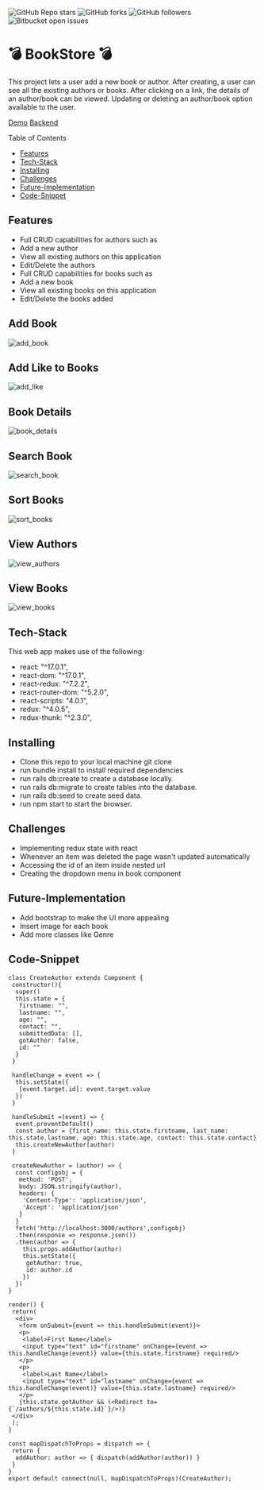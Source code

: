 ![GitHub Repo stars](https://img.shields.io/github/stars/nabilhayet/Restaurant) ![GitHub forks](https://img.shields.io/github/forks/nabilhayet/Restaurant) ![GitHub followers](https://img.shields.io/github/followers/nabilhayet) ![Bitbucket open issues](https://img.shields.io/bitbucket/issues/nabilhayet/Restaurant)                                          
                                        <h1>:bomb: BookStore :bomb: </h1>
                                                      
This project lets a user add a new book or author. After creating, a user can see all the existing authors or books. After clicking on a link, the details of an author/book can be viewed. Updating or deleting an author/book option available to the user.

<a href="https://www.youtube.com/watch?v=54azoDzOMTc&t=1s">Demo</a>
<a href="https://github.com/nabilhayet/bookstore-backend">Backend</a>

Table of Contents
- [Features](#features)
- [Tech-Stack](#tech-stack)
- [Installing](#installing)
- [Challenges](#challenges)
- [Future-Implementation](#future-implementation)
- [Code-Snippet](#code-snippet)
                               
## Features
<ul>
 <li>Full CRUD capabilities for authors such as</li>
 <li>Add a new author</li>
 <li>View all existing authors on this application</li>
 <li>Edit/Delete the authors</li>
 <li>Full CRUD capabilities for books such as</li>
 <li>Add a new book</li>
 <li>View all existing books on this application</li>
 <li>Edit/Delete the books added</li>
</ul>

## Add Book
![add_book](https://user-images.githubusercontent.com/33500404/109563397-b59f9f00-7aad-11eb-8f58-f4ced6935236.gif)

## Add Like to Books
![add_like](https://user-images.githubusercontent.com/33500404/109563422-bf290700-7aad-11eb-80a0-8ea67533311c.gif)

## Book Details
![book_details](https://user-images.githubusercontent.com/33500404/109563444-c7814200-7aad-11eb-860c-8fa1014a04a6.gif)

## Search Book
![search_book](https://user-images.githubusercontent.com/33500404/109563467-cf40e680-7aad-11eb-8556-2d7e84ef88ad.gif)

## Sort Books
![sort_books](https://user-images.githubusercontent.com/33500404/109563511-dec02f80-7aad-11eb-86e5-3f27fdc646b2.gif)

## View Authors
![view_authors](https://user-images.githubusercontent.com/33500404/109563556-ef70a580-7aad-11eb-882d-428043361340.gif)

## View Books 
![view_books](https://user-images.githubusercontent.com/33500404/109563586-f992a400-7aad-11eb-83fb-463fe7a46e02.gif)

## Tech-Stack
<p>This web app makes use of the following:</p>

* react: "^17.0.1",	
*	react-dom: "^17.0.1",
*	react-redux: "^7.2.2",
*	react-router-dom: "^5.2.0",
*	react-scripts: "4.0.1",
*	redux: "^4.0.5",
*	redux-thunk: "^2.3.0",


## Installing
<ul>
<li> Clone this repo to your local machine git clone <this-repo-url></li>
<li> run bundle install to install required dependencies</li>
<li> run rails db:create to create a database locally.</li>
<li> run rails db:migrate to create tables into the database.</li>
<li> run rails db:seed to create seed data.</li>
<li> run npm start to start the browser.</li>
</ul>
        
## Challenges
<ul>
<li> Implementing redux state with react</li>
<li> Whenever an item was deleted the page wasn't updated automatically</li>
<li> Accessing the id of an item inside nested url</li>
<li> Creating the dropdown menu in book component</li>
</ul>

## Future-Implementation
<ul>
<li> Add bootstrap to make the UI more appealing</li>
<li> Insert image for each book</li>
<li> Add more classes like Genre</li>
</ul> 

## Code-Snippet 

```
class CreateAuthor extends Component {
 constructor(){
  super()
  this.state = {
   firstname: "",
   lastname: "",
   age: "",
   contact: "",
   submittedData: [],
   gotAuthor: false,
   id: ""
  }
 }
 
 handleChange = event => {
  this.setState({
   [event.target.id]: event.target.value
  })
 }
 
 handleSubmit =(event) => {
  event.preventDefault()
  const author = {first_name: this.state.firstname, last_name: this.state.lastname, age: this.state.age, contact: this.state.contact}
  this.createNewAuthor(author)
 }
```

```
 createNewAuthor = (author) => {
  const configobj = {
   method: 'POST',
   body: JSON.stringify(author),
   headers: {
    'Content-Type': 'application/json',
    'Accept': 'application/json'
   }
  }
  fetch('http://localhost:3000/authors',configobj)
  .then(response => response.json())
  .then(author => { 
    this.props.addAuthor(author)
    this.setState({
     gotAuthor: true,
     id: author.id 
    })
  })
}
```

```
render() {
 return(
  <div>
   <form onSubmit={event => this.handleSubmit(event)}>
   <p>
    <label>First Name</label>
    <input type="text" id="firstname" onChange={event => this.handleChange(event)} value={this.state.firstname} required/>
   </p>
   <p>
    <label>Last Name</label>
    <input type="text" id="lastname" onChange={event => this.handleChange(event)} value={this.state.lastname} required/>
   </p>
   {this.state.gotAuthor && (<Redirect to={`/authors/${this.state.id}`}/>)}
 </div>
 );
}
```

```
const mapDispatchToProps = dispatch => {
 return {
  addAuthor: author => { dispatch(addAuthor(author)) }
 }
}
export default connect(null, mapDispatchToProps)(CreateAuthor);
```

